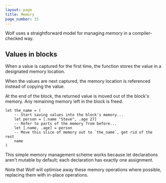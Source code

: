 ```yaml
---
layout: page
title: Memory
page_number: 15
---
```


Wolf uses a straightforward model for managing memory in a compiler-checked way.

## Values in blocks

When a value is captured for the first time, the function stores the value in a
designated memory location.

When the values are next captured, the memory location is referenced instead of
copying the value.

At the end of the block, the returned value is moved out of the block's memory.
Any remaining memory left in the block is freed.

<!--wolf-->
```
let the_name = (
	-- Start saving values into the block's memory...
	let person = [.name "Steve", .age 27] 
	-- Refer to parts of the memory from before...
	let [.name, .age] = person
	-- Move this slice of memory out to `the_name`, get rid of the rest
	name
)
```

This simple memory management scheme works because let declarations aren't
mutable by default; each declaration has exactly one assignment.

Note that Wolf will optimise away these memory operations where possible,
replacing them with in-place operations.